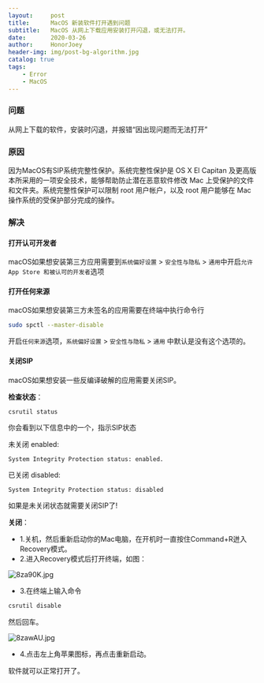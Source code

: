 ```yaml
---
layout:     post  
title:      MacOS 新装软件打开遇到问题
subtitle:   MacOS 从网上下载应用安装打开闪退，或无法打开。
date:       2020-03-26 		
author:     HonorJoey 			
header-img: img/post-bg-algorithm.jpg 
catalog: true 				
tags:
    - Error
    - MacOS
---
```


### 问题
从网上下载的软件，安装时闪退，并报错“因出现问题而无法打开”
### 原因
因为MacOS有SIP系统完整性保护。系统完整性保护是 OS X El Capitan 及更高版本所采用的一项安全技术，能够帮助防止潜在恶意软件修改 Mac 上受保护的文件和文件夹。系统完整性保护可以限制 root 用户帐户，以及 root 用户能够在 Mac 操作系统的受保护部分完成的操作。
### 解决
#### 打开认可开发者
macOS如果想安装第三方应用需要到```系统偏好设置``` > ```安全性与隐私``` > ```通用```中开启```允许App Store 和被认可的开发者```选项

#### 打开任何来源
macOS如果想安装第三方未签名的应用需要在终端中执行命令行 

```bash
sudo spctl --master-disable 
```
    
开启```任何来源```选项，```系统偏好设置``` > ```安全性与隐私``` > ```通用``` 中默认是没有这个选项的。

#### 关闭SIP
macOS如果想安装一些反编译破解的应用需要关闭SIP。

**检查状态**：

```bash
csrutil status
```
你会看到以下信息中的一个，指示SIP状态

未关闭 enabled:
```
System Integrity Protection status: enabled.
```
已关闭 disabled:
```
System Integrity Protection status: disabled
```
如果是未关闭状态就需要关闭SIP了!

**关闭**：

* 1.关机，然后重新启动你的Mac电脑，在开机时一直按住Command+R迸入Recovery模式。
* 2.进入Recovery模式后打开终端，如图：

![8za90K.jpg](https://s1.ax1x.com/2020/03/26/8za90K.jpg)

* 3.在终端上输入命令 

```bash
csrutil disable
```

然后回车。

![8zawAU.jpg](https://s1.ax1x.com/2020/03/26/8zawAU.jpg)

* 4.点击左上角苹果图标，再点击重新启动。

软件就可以正常打开了。